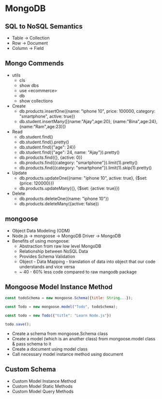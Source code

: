 # MongoDB

## SQL to NoSQL Semantics

- Table -> Collection
- Row -> Document
- Column -> Field

## Mongo Commends

- utils
  - cls
  - show dbs
  - use \<ecommerce>
  - db
  - show collections
- Create
  - db.products.insertOne({name: "iphone 10", price: 100000, category: "smartphone", active: true})
  - db.student.insertMany([{name:"Ajay",age:20}, {name:"Bina",age:24},{name:"Ram",age:23}])
- Read
  - db.student.find()
  - db.student.find().pretty()
  - db.student.find({"age": 24})
  - db.student.find({"age": 24, name: "Ajay"}).pretty()
  - db.products.find({}, {active: 0})
  - db.products.find({category: "smartphone"}).limit(1).pretty()
  - db.products.find({category: "smartphone"}).limit(1).skip(1).pretty()
- Update
  - db.products.updateOne({name: "iphone 10", active: true}, {$set: {price: 120000}})
  - db.products.updateMany({}, {$set: {active: true}})
- Delete
  - db.products.deleteOne({name: "iphone 10"})
  - db.products.deleteMany({active: false})

## mongoose

- Object Data Modeling (ODM)
- Node.js -> mongoose -> MongoDB Driver -> MongoDB
- Benefits of using mongoose:
  - Abstraction from raw low level MongoDB
  - Relationship between NoSQL Data
  - Provides Schema Validation
  - Object - Data Mapping - translation of data into object that our code understands and vice versa
  - ~ 40 - 60% less code compared to raw mangodb package

## Mongoose Model Instance Method

```js
const todoSchema = new mongoose.Schema({title: String...});

const Todo = new mongoose.model("Todo", todoSchema);

const todo = new Todo({"title": "Learn Node.js"})

todo.save();
```

- Create a schema from mongoose.Schema class
- Create a model (which is an another class) from mongoose.model class & pass schema to it
- Create a document using model class
- Call necessary model instance method using document

## Custom Schema

- Custom Model Instance Method
- Custom Model Static Methods
- Custom Model Query Methods
